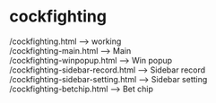 # cockfighting
/cockfighting.html --> working <br>
/cockfighting-main.html --> Main <br>
/cockfighting-winpopup.html --> Win popup <br>
/cockfighting-sidebar-record.html --> Sidebar record <br>
/cockfighting-sidebar-setting.html --> Sidebar setting <br>
/cockfighting-betchip.html --> Bet chip <br>
